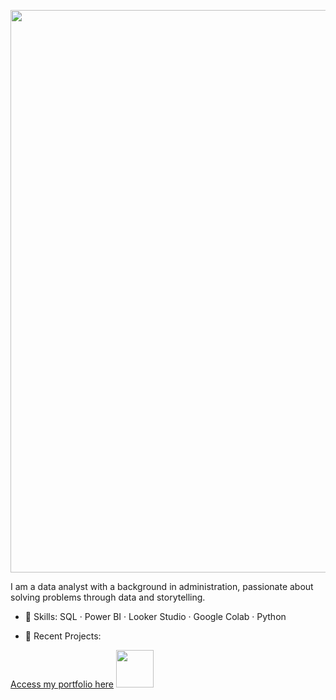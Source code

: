<p align="center">
  <img src="https://github.com/ellenoda/files/blob/f2d362988b265834ea403d9b5be36b1f5f5dc037/figma2-removebg.png?raw=true" width="900px"/>
</p>

I am a data analyst with a background in administration, passionate about solving problems through data and storytelling.

- 💼 Skills: SQL · Power BI · Looker Studio · Google Colab · Python

- 🚀 Recent Projects:

[Access my portfolio here](https://ellenoda.github.io) 
<img src="https://github.com/ellenoda/files/blob/40bf7fde0030539908452fc2c1c62ee8ce941c2a/click-unscreen.gif?raw=true" width="60px"/> 
